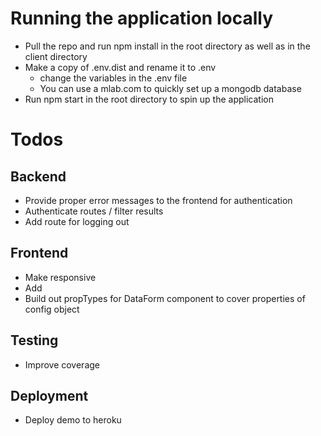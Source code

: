 # Running the application locally
- Pull the repo and run npm install in the root directory as well as in the client directory
- Make a copy of .env.dist and rename it to .env
    - change the variables in the .env file
    - You can use a mlab.com to quickly set up a mongodb database
- Run npm start in the root directory to spin up the application

# Todos

## Backend 
- Provide proper error messages to the frontend for authentication
- Authenticate routes / filter results
- Add route for logging out

## Frontend
- Make responsive
- Add 
- Build out propTypes for DataForm component to cover properties of config object

## Testing
- Improve coverage

## Deployment
- Deploy demo to heroku